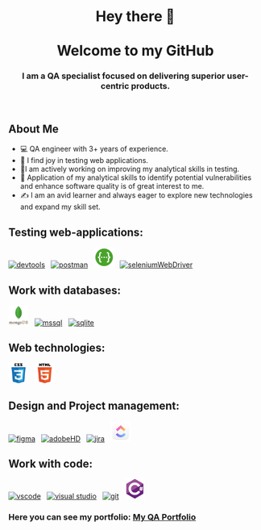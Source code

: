 <h1 align="center">Hey there 👋 <br><br> Welcome to my GitHub </h1>
<h3 align="center">I am a QA specialist focused on delivering superior user-centric products.</h3>
<br>

## About Me

- 💻 QA engineer with 3+ years of experience.
- 🎯 I find joy in testing web applications.
- 🌱I am actively working on improving my analytical skills in testing.
- 👀 Application of my analytical skills to identify potential vulnerabilities and enhance software quality is of great interest to me.
- ✍️ I am an avid learner and always eager to explore new technologies and expand my skill set.
  
##  Testing web-applications:

<div>
  <a href="https://developer.chrome.com/docs/devtools"target="_blank" rel="noreferrer"><img src="https://d33wubrfki0l68.cloudfront.net/38b5c953a4667366685d55db55d057c86db1fc54/a0fdc/static/acae6b24d940347661ca901ea07f47c1/chrome-dev-logo-icon.png" title="devtools" alt="devtools" width="40" height="40"/></a>
  &nbsp;
  <a href="https://postman.com" target="_blank" rel="noreferrer"> <img src="https://www.vectorlogo.zone/logos/getpostman/getpostman-icon.svg" title="postman" alt="postman" width="40" height="40"/></a>
  &nbsp;
  <a href="https://swagger.io/" target="_blank" rel="noreferrer"><img src="./Assets/swagger.svg" title="swagger" alt="swagger" width="40" height="40"></a>
  &nbsp;
  <a href="https://www.selenium.dev" target="_blank" rel="noreferrer"> <img src="https://raw.githubusercontent.com/detain/svg-logos/780f25886640cef088af994181646db2f6b1a3f8/svg/selenium-logo.svg" title="seleniumWebDriver" alt="seleniumWebDriver" width="40" height="40"/></a>
</div>

##  Work with databases:

<div>
  <a href="https://www.mongodb.com/" target="_blank" rel="noreferrer"><img src="https://raw.githubusercontent.com/devicons/devicon/master/icons/mongodb/mongodb-original-wordmark.svg" title="mongoDB" alt="mongodb" width="40" height="40"/></a>
  &nbsp;
  <a href="https://www.microsoft.com/en-us/sql-server" target="_blank" rel="noreferrer"><img src="https://www.svgrepo.com/show/303229/microsoft-sql-server-logo.svg" title="MSSQL" alt="mssql" width="40" height="40"/></a> 
  &nbsp;
  <a href="https://www.sqlite.org/" target="_blank" rel="noreferrer"> <img src="https://www.vectorlogo.zone/logos/sqlite/sqlite-icon.svg" title="sqlLite" alt="sqlite" width="40" height="40"/></a>
</div>


##  Web technologies:

<div>
  <a href="https://github.com/nshubina/Portfolio/tree/main/Landing" target="_blank" rel="noreferrer"><img src="https://raw.githubusercontent.com/devicons/devicon/master/icons/css3/css3-original-wordmark.svg" title="css" alt="css3" width="40" height="40"/></a>
  &nbsp;
  <a href="https://github.com/nshubina/Portfolio/tree/main/Landing" target="_blank" rel="noreferrer"> <img src="https://raw.githubusercontent.com/devicons/devicon/master/icons/html5/html5-original-wordmark.svg" title="html" alt="html5" width="40" height="40"/></a>
</div>

##  Design and Project management:

<div>
  <a href="https://www.figma.com/" target="_blank" rel="noreferrer"><img src="https://www.vectorlogo.zone/logos/figma/figma-icon.svg" title="figma" alt="figma" width="40" height="40"/></a>
  &nbsp;
  <a href="https://clickup.com/" target="_blank" rel="noreferrer"><img src="https://upload.wikimedia.org/wikipedia/commons/c/c2/Adobe_XD_CC_icon.svg" title="AdobeXD" alt="adobeHD" width="40" height="40"/></a>
  &nbsp;
  <a href="https://www.atlassian.com/software/jira" target="_blank" rel="noreferrer"><img src="https://www.vectorlogo.zone/logos/atlassian_jira/atlassian_jira-icon.svg" title="jira" alt="jira" width="40" height="40"/></a>
  &nbsp;
  <a href="https://clickup.com/" target="_blank" rel="noreferrer"><img src=".\Assets\ClickUpLogo.png" title="ClickUp" alt="ClickUp" width="40" height="40"/></a>

##  Work with code:

<div>
    <a href="https://code.visualstudio.com/" target="_blank" rel="noreferrer"><img src="https://cdn.jsdelivr.net/gh/devicons/devicon/icons/vscode/vscode-original.svg" title="vscode" alt="vscode" width="40" height="40"/></a>
    &nbsp;
    <a href="https://visualstudio.microsoft.com/" target="_blank"> <img src="https://upload.wikimedia.org/wikipedia/commons/5/5f/Visual_Studio_Logo_%282013-2017%29.svg" title="visual studio" alt="visual studio" width="40" height="40"/></a>
    &nbsp;
    <a href="https://git-scm.com/" target="_blank" rel="noreferrer"> <img src="https://www.vectorlogo.zone/logos/git-scm/git-scm-icon.svg" alt="git" width="40" height="40"/></a>  
    &nbsp;
    <a href="https://www.w3schools.com/cs/" target="_blank" rel="noreferrer"> <img src="https://raw.githubusercontent.com/devicons/devicon/master/icons/csharp/csharp-original.svg" alt="csharp" width="40" height="40"/></a>
</div>  

### Here you can see my portfolio: <a href="https://github.com/nshubina/Portfolio" target="_blank"> My QA Portfolio </a>
